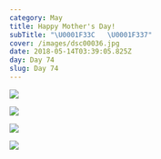```yaml
---
category: May
title: Happy Mother's Day!
subTitle: "\U0001F33C   \U0001F337"
cover: /images/dsc00036.jpg
date: 2018-05-14T03:39:05.825Z
day: Day 74
slug: Day 74
---
```

![](/images/dsc00036.jpg)

![](/images/dsc00052.jpg)

![](/images/dsc00120.jpg)

![](/images/dsc00140.jpg)
